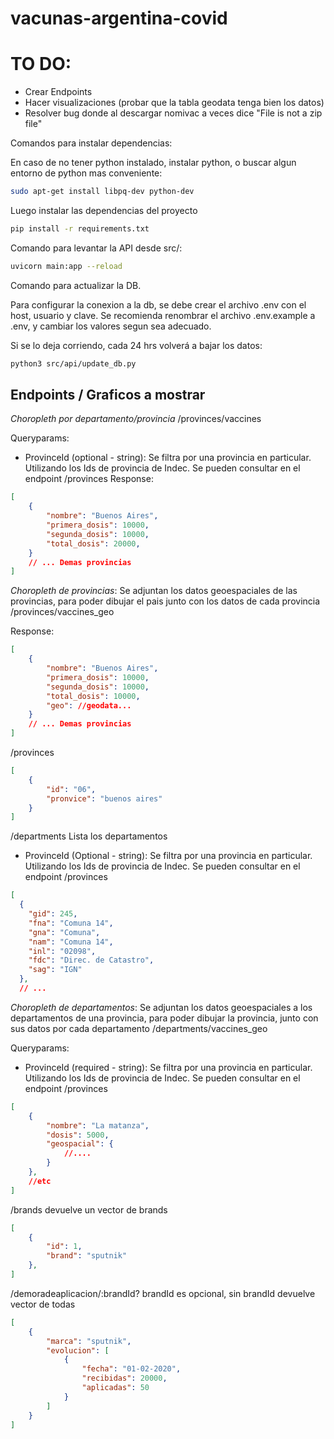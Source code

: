 # vacunas-argentina-covid

# TO DO:
* Crear Endpoints
* Hacer visualizaciones (probar que la tabla geodata tenga bien los datos)
* Resolver bug donde al descargar nomivac a veces dice "File is not a zip file"

Comandos para instalar dependencias:

En caso de no tener python instalado, instalar python, o buscar algun entorno de python mas conveniente:

```sh
sudo apt-get install libpq-dev python-dev
```

Luego instalar las dependencias del proyecto

```sh
pip install -r requirements.txt
```

Comando para levantar la API desde src/:
```sh
uvicorn main:app --reload
```

Comando para actualizar la DB.

Para configurar la conexion a la db, se debe crear el archivo .env con el host, usuario y clave. Se recomienda renombrar el archivo .env.example a .env, y cambiar los valores segun sea adecuado.

Si se lo deja corriendo, cada 24 hrs volverá a bajar los datos:
```sh
python3 src/api/update_db.py
```

## Endpoints / Graficos a mostrar


*Choropleth por departamento/provincia*
/provinces/vaccines

Queryparams:
- ProvinceId (optional - string): Se filtra por una provincia en particular. Utilizando los Ids de provincia de Indec. Se pueden consultar en el endpoint /provinces
Response: 
```json
[
    {
        "nombre": "Buenos Aires",
        "primera_dosis": 10000,
        "segunda_dosis": 10000,
        "total_dosis": 20000,
    }
    // ... Demas provincias
]
```

*Choropleth de provincias*: Se adjuntan los datos geoespaciales de las provincias, para poder dibujar el pais junto con los datos de cada provincia
/provinces/vaccines_geo

Response: 
```json
[
    {
        "nombre": "Buenos Aires",
        "primera_dosis": 10000,
        "segunda_dosis": 10000,
        "total_dosis": 10000,
        "geo": //geodata...
    }
    // ... Demas provincias
]
```

/provinces
```json
[
    {
        "id": "06",
        "pronvice": "buenos aires"
    }
]
```

/departments
Lista los departamentos
- ProvinceId (Optional - string): Se filtra por una provincia en particular. Utilizando los Ids de provincia de Indec. Se pueden consultar en el endpoint /provinces
```json
[
  {
    "gid": 245,
    "fna": "Comuna 14",
    "gna": "Comuna",
    "nam": "Comuna 14",
    "inl": "02098",
    "fdc": "Direc. de Catastro",
    "sag": "IGN"
  },
  // ...
```


*Choropleth de departamentos*: Se adjuntan los datos geoespaciales a los departamentos de una provincia,  para poder dibujar la provincia, junto con sus datos por cada departamento
/departments/vaccines_geo

Queryparams:
- ProvinceId (required - string): Se filtra por una provincia en particular. Utilizando los Ids de provincia de Indec. Se pueden consultar en el endpoint /provinces
```json
[
    {
        "nombre": "La matanza",
        "dosis": 5000,
        "geospacial": {
            //....
        }
    },
    //etc
]
```

/brands devuelve un vector de brands

```json
[
    {
        "id": 1,
        "brand": "sputnik"
    },
]
```

/demoradeaplicacion/:brandId?
brandId es opcional, sin brandId devuelve vector de todas
```json
[
    {
        "marca": "sputnik",
        "evolucion": [
            {
                "fecha": "01-02-2020",
                "recibidas": 20000,
                "aplicadas": 50
            }
        ]
    }
]
```
